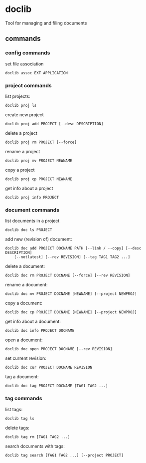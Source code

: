 # doclib
Tool for managing and filing documents


## commands

### config commands

set file association

    doclib assoc EXT APPLICATION



### project commands

list projects:

    doclib proj ls

create new project

    doclib proj add PROJECT [--desc DESCRIPTION]

delete a project

    doclib proj rm PROJECT [--force]

rename a project

    doclib proj mv PROJECT NEWNAME

copy a project

    doclib proj cp PROJECT NEWNAME

get info about a project

    doclib proj info PROJECT

### document commands

list documents in a project

    doclib doc ls PROJECT

add new (revision of) document:

    doclib doc add PROJECT DOCNAME PATH [--link / --copy] [--desc DESCRIPTION]
        [--notlatest] [--rev REVISION] [--tag TAG1 TAG2 ...]

delete a document:

    doclib doc rm PROJECT DOCNAME [--force] [--rev REVISION]

rename a document:

    doclib doc mv PROJECT DOCNAME [NEWNAME] [--project NEWPROJ]

copy a document:

    doclib doc cp PROJECT DOCNAME [NEWNAME] [--project NEWPROJ]

get info about a document:

    doclib doc info PROJECT DOCNAME

open a document:

    doclib doc open PROJECT DOCNAME [--rev REVISION]

set current revision:

    doclib doc cur PROJECT DOCNAME REVISION

tag a document:

    doclib doc tag PROJECT DOCNAME [TAG1 TAG2 ...]

### tag commands

list tags:

    doclib tag ls

delete tags:

    doclib tag rm [TAG1 TAG2 ...]

search documents with tags:

    doclib tag search [TAG1 TAG2 ...] [--project PROJECT]
